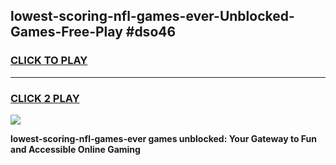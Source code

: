 
## lowest-scoring-nfl-games-ever-Unblocked-Games-Free-Play #dso46
<h3>
<a href="https://us.freeplayer.one?title=lowest-scoring-nfl-games-ever&ref=9M">CLICK TO PLAY</a></h3>
<hr>

<h3>
<a href="https://us.freeplayer.one?title=lowest-scoring-nfl-games-ever&ref=9M">CLICK 2 PLAY</a>
  
</h3>

<a href="https://us.freeplayer.one?title=lowest-scoring-nfl-games-ever&ref=9M"><img src="https://clearcache.store/games.png"></a>


**lowest-scoring-nfl-games-ever games unblocked: Your Gateway to Fun and Accessible Online Gaming**
